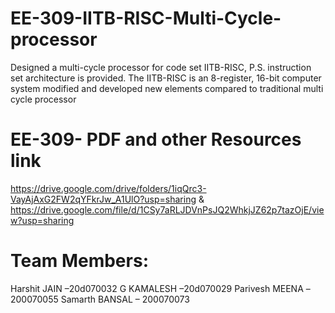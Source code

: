 # EE-309-IITB-RISC-Multi-Cycle-processor
Designed a multi-cycle processor for code set IITB-RISC, P.S. instruction set architecture is provided. The IITB-RISC is an 8-register, 16-bit computer system modified and developed new elements compared to traditional multi cycle processor

# EE-309- PDF and other Resources link
https://drive.google.com/drive/folders/1iqQrc3-VayAjAxG2FW2qYFkrJw_A1UlO?usp=sharing
&
https://drive.google.com/file/d/1CSy7aRLJDVnPsJQ2WhkjJZ62p7tazOjE/view?usp=sharing

# Team Members:
Harshit JAIN –20d070032
G KAMALESH –20d070029
Parivesh MEENA –200070055
Samarth BANSAL – 200070073
